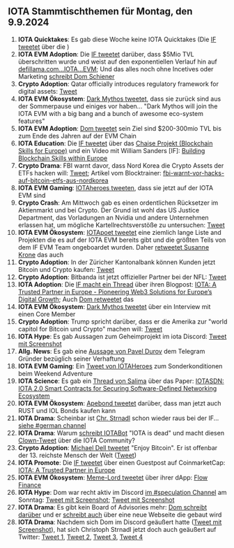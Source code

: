 ## IOTA Stammtischthemen für Montag, den 9.9.2024

1. **IOTA Quicktakes**: Es gab diese Woche keine IOTA Quicktakes (Die [IF tweetet]() über die []())
2. **IOTA EVM Adoption**: Die [IF tweetet](https://x.com/iota/status/1830855443805085854) darüber, dass $5Mio TVL überschritten wurde und weist auf den exponentiellen Verlauf hin auf [defillama.com...IOTA...EVM](https://defillama.com/chain/IOTA%20EVM); Und das alles noch ohne Incetives oder Marketing [schreibt Dom Schiener](https://x.com/DomSchiener/status/1830860613712527657)
3. **Crypto Adoption**: Qatar officially introduces regulatory framework for digital assets: [Tweet](https://x.com/WatcherGuru/status/1830698541737746891)
4. **IOTA EVM Ökosystem**: [Dark Mythos tweetet](https://x.com/DarkMythosIOTA/status/1830516011457815030), dass sie zurück sind aus der Sommerpause und einiges vor haben... "Dark Mythos will join the IOTA EVM with a big bang and a bunch of awesome eco-system features"
5. **IOTA EVM Adoption**: [Dom tweetet](https://x.com/DomSchiener/status/1828221912947868084) sein Ziel sind $200-300mio TVL bis zum Ende des Jahren auf der EVM Chain
6. **IOTA Education**: Die [IF tweetet](https://x.com/iota/status/1830953896446980371) über das [Chaise Projekt (Blockchain Skills for Europe)](https://chaise-blockchainskills.eu/) und ein Video mit William Sanders [IF]: [Building Blockchain Skills within Europe](https://www.youtube.com/watch?v=QXVZc-jjP0Y)
7. **Crypto Drama**: FBI warnt davor, dass Nord Korea die Crypto Assets der ETFs hacken will: [Tweet](https://x.com/CollinBrownXRP/status/1831222120287760547); Artikel vom Blocktrainer: [fbi-warnt-vor-hacks-auf-bitcoin-etfs-aus-nordkorea](https://www.blocktrainer.de/blog/fbi-warnt-vor-hacks-auf-bitcoin-etfs-aus-nordkorea)
8. **IOTA EVM Gaming**: [IOTAheroes tweeten](https://x.com/IotaHeroes/status/1830948772886581669), dass sie jetzt auf der IOTA EVM sind
9. **Crypto Crash**: Am Mittwoch gab es einen ordentlichen Rücksetzer im Aktienmarkt und bei Crypto. Der Grund ist wohl das US Justice Department, das Vorladungen an Nvidia und andere Unternehmen erlassen hat, um mögliche Kartellrechtsverstöße zu untersuchen: [Tweet](https://x.com/CollinBrownXRP/status/1831170166001983701)
10. **IOTA EVM Ökosystem**: [IOTApoet tweetet](https://x.com/IotaPoet/status/1830970436877767063) eine ziemlich lange Liste and Projekten die es auf der IOTA EVM bereits gibt und die größten Teils von dem IF EVM Team ongeboardet wurden. Daher [retweetet Susanne Krone](https://x.com/SusanneKrone/status/1830975847437828428) das auch
11. **Crypto Adoption**: In der Züricher Kantonalbank können Kunden jetzt Bitcoin und Crypto kaufen: [Tweet](https://x.com/BitcoinMagazine/status/1831295803249275119)
12. **Crypto Adoption**: Bitbanda ist jetzt offizieller Partner bei der NFL: [Tweet](https://x.com/Bitpanda_global/status/1831604858551452147)
13. **IOTA Adoption**: Die [IF macht ein Thread](https://x.com/iota/status/1831678680218628489) über ihren Blogpost: [IOTA: A Trusted Partner in Europe - Pioneering Web3 Solutions for Europe’s Digital Growth](https://blog.iota.org/iota-a-trusted-partner-in-europe/); Auch [Dom retweetet](https://x.com/DomSchiener/status/1832100610956558651) das
14. **IOTA EVM Ökosystem**: [Dark Mythos tweetet](https://x.com/DarkMythosIOTA/status/1831692967494418799) über ein Interview mit einen Core Member
15. **Crypto Adoption**: Trump spricht darüber, dass er die Amerika zur "world capitol for Bitcoin und Crypto" machen will: [Tweet](https://x.com/saylor/status/1831749832823783890)
16. **IOTA Hype**: Es gab Aussagen zum Geheimprojekt im iota Discord: [Tweet mit Screenshot](https://x.com/Vrom14286662/status/1831977730671595541)
17. **Allg. News**: Es gab eine [Aussage von Pavel Durov](https://x.com/durov/status/1831826862936633657) dem Telegram Gründer bezüglich seiner Verhaftung
18. **IOTA EVM Gaming**: Ein [Tweet von IOTAHeroes](https://x.com/IotaHeroes/status/1831787268673253491) zum Sonderkonditionen beim Weekend Adventure
19. **IOTA Science**: Es gab ein [Thread von Salima](https://x.com/Salimasbegum/status/1831795143592267971) über das Paper: [IOTASDN: IOTA 2.0 Smart Contracts for Securing Software-Defined Networking Ecosystem](https://www.mdpi.com/1424-8220/24/17/5716)
20. **IOTA EVM Ökosystem**: [Apebond tweetet](https://x.com/ApeBond/status/1831784603616747695) darüber, dass man jetzt auch RUST und IOL Bonds kaufen kann
21. **IOTA Drama**: Scheinbar ist [Chr. Strnadl](https://twitter.com/archimate) schon wieder raus bei der IF...  [siehe #german channel](https://discord.com/channels/397872799483428865/1011169301631356978/1281699509092487211)
22. **IOTA Drama**: Warum [schreibt IOTABot](https://x.com/iotabots/status/1832117717568200830) "IOTA is dead" und macht diesen [Clown-Tweet](https://x.com/iotabots/status/1816808712243487026) über die IOTA Community?
23. **Crypto Adoption**: [Michael Dell tweetet](https://x.com/MichaelDell/status/1832137497943413115) "Enjoy Bitcoin". Er ist offenbar der 13. reichste Mensch der Welt ([Tweet](https://x.com/blocknewsdotcom/status/1832155630486089839))
24. **IOTA Promote**: Die [IF tweetet](https://x.com/iota/status/1832448746107318637) über einen Guestpost auf CoinmarketCap: [IOTA: A Trusted Partner in Europe](https://coinmarketcap.com/community/articles/66d80eb56274207270cded23/)
25. **IOTA EVM Ökosystem**: [Meme-Lord tweetet](https://x.com/1000xAnon/status/1832073164207386789) über ihrer dApp: [Flow Finance](https://flow-finance.xyz/)
26. **IOTA Hype**: Dom war recht aktiv im Discord [im #speculation Channel](https://discord.com/channels/397872799483428865/738665041217323068/1282371157609414706) am Sonntag: [Tweet mit Screenshot](https://x.com/Vrom14286662/status/1832831973108191689); [Tweet mit Screenshot](https://x.com/Vrom14286662/status/1832833535528296816)
27. **IOTA Drama**: Es gibt kein Board of Advisories mehr: [Dom schreibt darüber](https://discord.com/channels/397872799483428865/397872799483428867/1282367073863077959) und er [schreibt auch](https://discord.com/channels/397872799483428865/397872799483428867/1282375217221468223) über eine neue Webseite die gebaut wird
28. **IOTA Drama**: Nachdem sich Dom im Discord geäußert hatte ([Tweet mit Screenshot](https://x.com/GreyCEminence/status/1832827299437179279)), hat sich Christoph Strnadl jetzt doch auch geäußert auf Twitter: [Tweet 1](https://x.com/archimate/status/1832835047919128636), [Tweet 2](https://x.com/archimate/status/1832836290334577124), [Tweet 3](https://x.com/archimate/status/1832837510197567556), [Tweet 4](https://x.com/archimate/status/1832838746711970085)
